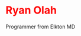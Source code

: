 <html>
<style>
  h1{color:red;}
</style>

<h1>Ryan Olah</h1>
<p>Programmer from Elkton MD</p>

</html>
